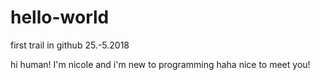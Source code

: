 # hello-world
first trail in github 25.-5.2018

hi human!
I'm nicole and i'm new to programming haha
nice to meet you!
